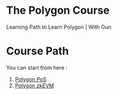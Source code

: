 # The Polygon Course
 Learning Path to Learn Polygon | With Gun



# Course Path

You can start from here :

1. [Polygon PoS](https://github.com/Cryptolibertarian-id/The-Polygon-Course/blob/main/Polygon.md)
2. [Polygon zkEVM](https://github.com/Cryptolibertarian-id/The-Polygon-Course/blob/main/Polygon-zkEVM.md)
